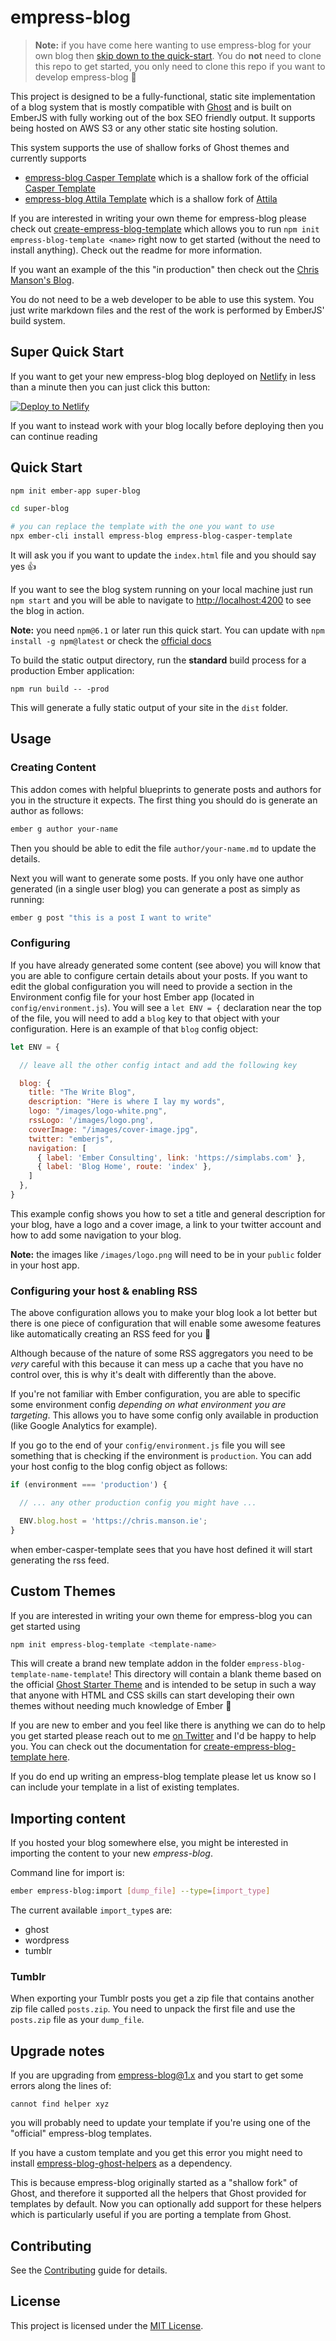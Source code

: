 empress-blog
==============================================================================

> **Note:** if you have come here wanting to use empress-blog for your own blog then [skip down to the quick-start](#quick-start). You do **not** need to clone this repo to get started, you only need to clone this repo if you want to develop empress-blog 🎉

This project is designed to be a fully-functional, static site implementation of a blog system that is mostly compatible with [Ghost](https://ghost.org/) and is built on EmberJS with fully working out of the
box SEO friendly output. It supports being hosted on AWS S3 or any other static site
hosting solution.

This system supports the use of shallow forks of Ghost themes and currently supports

- [empress-blog Casper Template](https://github.com/empress/empress-blog-casper-template) which is a shallow fork of the official [Casper Template](https://github.com/TryGhost/Casper)
- [empress-blog Attila Template](https://github.com/empress/empress-blog-attila-template) which is a shallow fork of [Attila](https://github.com/zutrinken/attila)

If you are interested in writing your own theme for empress-blog please check out [create-empress-blog-template](https://github.com/empress/create-empress-blog-template#readme) which allows you to run `npm init empress-blog-template <name>` right now to get started (without the need to install anything). Check out the readme for more information.

If you want an example of the this "in production" then check out the [Chris Manson's Blog](https://chris.manson.ie).

You do not need to be a web developer to be able to use this system. You just write markdown files
and the rest of the work is performed by EmberJS' build system.

Super Quick Start
------------------------------------------------------------------------------
If you want to get your new empress-blog blog deployed on [Netlify](https://www.netlify.com/) in less than a minute then you can just click this button:

[![Deploy to Netlify](https://www.netlify.com/img/deploy/button.svg)](https://app.netlify.com/start/deploy?repository=https://github.com/empress/empress-blog-netlify-casper-template)

If you want to instead work with your blog locally before deploying then you can continue reading

Quick Start
------------------------------------------------------------------------------

```sh
npm init ember-app super-blog

cd super-blog

# you can replace the template with the one you want to use
npx ember-cli install empress-blog empress-blog-casper-template
```

It will ask you if you want to update the `index.html` file and you should say yes 👍

If you want to see the blog system running on your local machine just run `npm start` and you will
be able to navigate to  [http://localhost:4200](http://localhost:4200) to see the blog in action.

**Note:** you need `npm@6.1` or later run this quick start. You can update with `npm install -g npm@latest` or check the [official docs](https://docs.npmjs.com/try-the-latest-stable-version-of-npm)

To build the static output directory, run the **standard** build process for a production Ember application:
```
npm run build -- -prod
```
This will generate a fully static output of your site in the `dist` folder.


Usage
------------------------------------------------------------------------------

### Creating Content

This addon comes with helpful blueprints to generate posts and authors for you in the structure it
expects. The first thing you should do is generate an author as follows:

```sh
ember g author your-name
```

Then you should be able to edit the file `author/your-name.md` to update the details.

Next you will want to generate some posts. If you only have one author generated (in a single user
blog) you can generate a post as simply as running:

```sh
ember g post "this is a post I want to write"
```

### Configuring

If you have already generated some content (see above) you will know that you are able to configure
certain details about your posts. If you want to edit the global configuration you will need to
provide a section in the Environment config file for your host Ember app (located in
`config/environment.js`). You will see a `let ENV = {` declaration near the top of the file, you
will need to add a `blog` key to that object with your configuration. Here is an example of that `blog` config object:

```javascript
let ENV = {

  // leave all the other config intact and add the following key

  blog: {
    title: "The Write Blog",
    description: "Here is where I lay my words",
    logo: "/images/logo-white.png",
    rssLogo: '/images/logo.png',
    coverImage: "/images/cover-image.jpg",
    twitter: "emberjs",
    navigation: [
      { label: 'Ember Consulting', link: 'https://simplabs.com' },
      { label: 'Blog Home', route: 'index' },
    ]
  },
}
```

This example config shows you how to set a title and general description for your blog, have a logo and a cover image, a link to your twitter account and how to add some navigation to your blog.

**Note:** the images like `/images/logo.png` will need to be in your `public` folder in your host app.

### Configuring your host & enabling RSS
The above configuration allows you to make your blog look a lot better but there is one piece of configuration that will enable some awesome features like automatically creating an RSS feed for you 🎉

Although because of the nature of some RSS aggregators you need to be *very* careful with this because it can mess up a cache that you have no control over, this is why it's dealt with differently than the above.

If you're not familiar with Ember configuration, you are able to specific some environment config *depending on what environment you are targeting*. This allows you to have some config only available in production (like Google Analytics for example).

If you go to the end of your `config/environment.js` file you will see something that is checking if the environment is `production`. You can add your host config to the blog config object as follows:

```javascript
if (environment === 'production') {

  // ... any other production config you might have ...

  ENV.blog.host = 'https://chris.manson.ie';
}
```

when ember-casper-template sees that you have host defined it will start generating the rss feed.

Custom Themes
------------------------------------------------------------------------------

If you are interested in writing your own theme for empress-blog you can get
started using

```bash
npm init empress-blog-template <template-name>
```

This will create a brand new template addon in the folder
`empress-blog-template-name-template`! This directory will contain a blank theme
based on the official [Ghost Starter Theme](https://github.com/TryGhost/Starter)
and is intended to be setup in such a way that anyone with HTML and CSS skills
can start developing their own themes without needing much knowledge of Ember 🎉

If you are new to ember and you feel like there is anything we can do to help
you get started please reach out to me [on Twitter](https://twitter.com/real_ate)
and I'd be happy to help you. You can check out the documentation for
[create-empress-blog-template here](https://github.com/empress/create-empress-blog-template#readme).

If you do end up writing an empress-blog template please let us know so I can
include your template in a list of existing templates.

Importing content
------------------------------------------------------------------------------

If you hosted your blog somewhere else, you might be interested in importing the content
to your new *empress-blog*.

Command line for import is:
```sh
ember empress-blog:import [dump_file] --type=[import_type]
```

The current available `import_type`s are:
 - ghost
 - wordpress
 - tumblr

### Tumblr

When exporting your Tumblr posts you get a zip file that contains another zip file called `posts.zip`. You need to unpack the first file and use the `posts.zip` file as your `dump_file`.

Upgrade notes
------------------------------------------------------------------------------

If you are upgrading from empress-blog@1.x and you start to get some errors
along the lines of:

```
cannot find helper xyz
```

you will probably need to update your template if you're using one of the
"official" empress-blog templates.

If you have a custom template and you get this error you might need to install
[empress-blog-ghost-helpers](https://github.com/empress/empress-blog-ghost-helpers)
as a dependency.

This is because empress-blog originally started as a "shallow fork" of Ghost,
and therefore it supported all the helpers that Ghost provided for templates by
default. Now you can optionally add support for these helpers which is
particularly useful if you are porting a template from Ghost.

Contributing
------------------------------------------------------------------------------

See the [Contributing](CONTRIBUTING.md) guide for details.


License
------------------------------------------------------------------------------

This project is licensed under the [MIT License](LICENSE.md).
